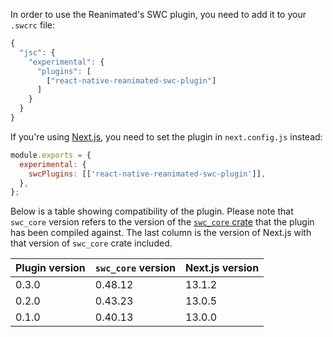 In order to use the Reanimated's SWC plugin, you need to add it to your `.swcrc` file:

```js
{
  "jsc": {
    "experimental": {
      "plugins": [
        ["react-native-reanimated-swc-plugin"]
      ]
    }
  }
}
```

If you're using [Next.js](https://nextjs.org/docs/advanced-features/compiler#swc-plugins-experimental), you need to set the plugin in `next.config.js` instead:

```js
module.exports = {
  experimental: {
    swcPlugins: [['react-native-reanimated-swc-plugin']],
  },
};
```

Below is a table showing compatibility of the plugin. Please note that `swc_core` version refers to the version of the [`swc_core` crate](https://crates.io/crates/swc_plugin) that the plugin has been compiled against. The last column is the version of Next.js with that version of `swc_core` crate included.

| Plugin version | `swc_core` version | Next.js version |
| -------------- | ------------------ | --------------- |
| 0.3.0          | 0.48.12            | 13.1.2          |
| 0.2.0          | 0.43.23            | 13.0.5          |
| 0.1.0          | 0.40.13            | 13.0.0          |
